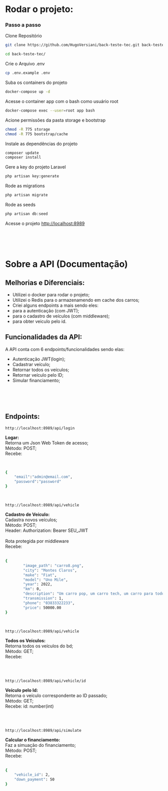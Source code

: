 
# Rodar o projeto:

### Passo a passo
Clone Repositório
```sh
git clone https://github.com/HugoVersiani/back-teste-tec.git back-teste-tec
```
```sh
cd back-teste-tec/

```

Crie o Arquivo .env
```sh
cp .env.example .env
```

Suba os containers do projeto
```sh
docker-compose up -d
```

Acesse o container app com o bash como usuário root
```sh
docker-compose exec --user=root app bash
```

Acione permissões da pasta storage e bootstrap 

```sh
chmod -R 775 storage
chmod -R 775 bootstrap/cache
```

Instale as dependências do projeto
```sh
composer update
composer install
```

Gere a key do projeto Laravel
```sh
php artisan key:generate
```

Rode as migrations
```sh
php artisan migrate
```

Rode as seeds 
```sh
php artisan db:seed 
```

Acesse o projeto
[http://localhost:8989](http://localhost:8989)

<br/><br/><br/>

# Sobre a API (Documentação)


## Melhorias e Diferenciais:

- Utilizei o docker para rodar o projeto;<br/>
- Utilizei o Redis para o armazenamendo em cache dos carros;<br/>
- Criei alguns endpoints a mais sendo eles:<br/>
- para a autenticação (com JWT);<br/>
- para o cadastro de veículos (com middleware);<br/>
- para obter veiculo pelo id.<br/>

## Funcionalidades da API:

A API conta com 6 endpoints/funcionalidades sendo elas:
- Autenticação JWT(login);
- Cadastrar veículo;
- Retornar todos os veículos;
- Retornar veículo pelo ID;
- Simular financiamento;

<br/>
<br/>
<br/>

## Endpoints:

`http://localhost:8989/api/login` 

**Logar:** <br/>
Retorna um Json Web Token de acesso;<br/>
Método: POST;<br/>
Recebe:<br/><br/>

``` bash

{
	"email":"admin@email.com",
	"password":"password"
}

```
<br/>

`http://localhost:8989/api/vehicle` 

**Cadastro de Veículo:** <br/>
Cadastra novos veículos;<br/>
Método: POST;<br/>
Header: Authorization: Bearer SEU_JWT<br/><br/>
Rota protegida por middleware<br/>
Recebe: <br/><br/>

```bash
{
        "image_path": "carro8.png",
        "city": "Montes Claros",
        "make": "Fiat",
        "model": "Uno Mile",
        "year": 2022,
        "km": 0,
        "description": "Um carro pop, um carro tech, um carro para todos os momentos.",
        "transmission": 1,
        "phone": "03833322233",
        "price": 50000.00
}
```

<br/>


`http://localhost:8989/api/vehicle` 

**Todos os Veículos:** <br/>
Retorna todos os veículos do bd;<br/>
Método: GET;<br/>
Recebe:<br/><br/>



<br/>

`http://localhost:8989/api/vehicle/id` 

**Veículo pelo Id:** <br/>
Retorna o veículo correspondente ao ID passado;<br/>
Método: GET;<br/>
Recebe: id: number(int)<br/><br/>
    

<br/>

`http://localhost:8989/api/simulate` 

**Calcular o financiamento:** <br/>
Faz a simuação do financiamento;<br/>
Método: POST;<br/>
Recebe:<br/><br/>

```bash
{
	"vehicle_id": 2,
	"down_payment": 50
}
```

<br/>
